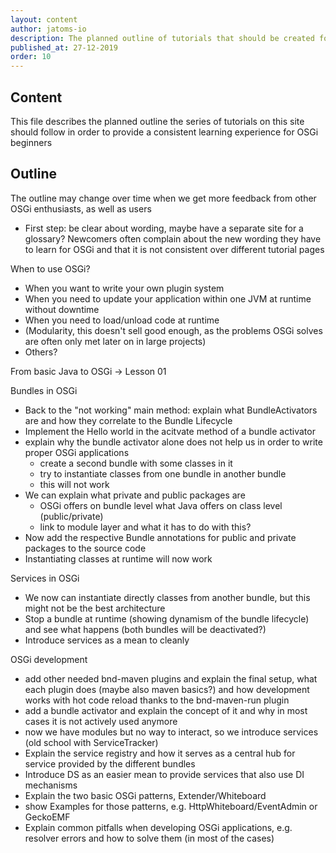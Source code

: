 ```yaml
---
layout: content
author: jatoms-io
description: The planned outline of tutorials that should be created for this site
published_at: 27-12-2019
order: 10
---
```

## Content
This file describes the planned outline the series of tutorials on this site should follow in order to provide a consistent learning experience for OSGi beginners

## Outline 
The outline may change over time when we get more feedback from other OSGi enthusiasts, as well as users

* First step: be clear about wording, maybe have a separate site for a glossary? Newcomers often complain about the new wording they have to learn for OSGi and that it is not consistent over different tutorial pages

When to use OSGi? 
* When you want to write your own plugin system 
* When you need to update your application within one JVM at runtime without downtime 
* When you need to load/unload code at runtime 
* (Modularity, this doesn't sell good enough, as the problems OSGi solves are often only met later on in large projects)
* Others?

From basic Java to OSGi
 -> Lesson 01
 
Bundles in OSGi
* Back to the "not working" main method: explain what BundleActivators are and how they correlate to the Bundle Lifecycle
* Implement the Hello world in the acitvate method of a bundle activator 
* explain why the bundle activator alone does not help us in order to write proper OSGi applications 
    * create a second bundle with some classes in it
    * try to instantiate classes from one bundle in another bundle
    * this will not work 
* We can explain what private and public packages are 
    * OSGi offers on bundle level what Java offers on class level (public/private)
    * link to module layer and what it has to do with this?
* Now add the respective Bundle annotations for public and private packages to the source code 
* Instantiating classes at runtime will now work

Services in OSGi 
* We now can instantiate directly classes from another bundle, but this might not be the best architecture
* Stop a bundle at runtime (showing dynamism of the bundle lifecycle) and see what happens (both bundles will be deactivated?)
* Introduce services as a mean to cleanly 



OSGi development
* add other needed bnd-maven plugins and explain the final setup, what each plugin does (maybe also maven basics?) and how development works with hot code reload thanks to the bnd-maven-run plugin
* add a bundle activator and explain the concept of it and why in most cases it is not actively used anymore 
* now we have modules but no way to interact, so we introduce services (old school with ServiceTracker)
* Explain the service registry and how it serves as a central hub for service provided by the different bundles
* Introduce DS as an easier mean to provide services that also use DI mechanisms
* Explain the two basic OSGi patterns, Extender/Whiteboard
* show Examples for those patterns, e.g. HttpWhiteboard/EventAdmin or GeckoEMF
* Explain common pitfalls when developing OSGi applications, e.g. resolver errors and how to solve them (in most of the cases)